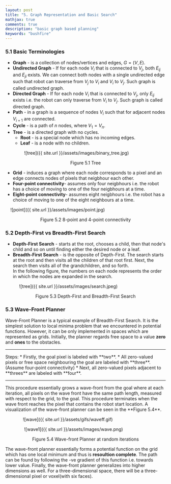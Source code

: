 ```yaml
---
layout: post
title: "5. Graph Representation and Basic Search"
mathjax: true
comments: true
description: "basic graph based planning"
keywords: "bushfire"
---  
```


### 5.1 Basic Terminologies  

* **Graph** - is a collection of nodes/vertices and edges, $G = (V,E)$.  
* **Undirected Graph** - If for each node $V_{i}$ that is connected to $V_{j}$, both $E_{ij}$ and $E_{ji}$ exists. We can connect both nodes with a single undirected edge such that robot can traverse from $V_{j}$ to $V_i$ and $V_i$ to $V_j$. Such graph is called undirected graph.
* **Directed Graph** - If for each node $V_{i}$ that is connected to $V_{j}$, only $E_{ij}$ exists i.e. the robot can only traverse from $V_i$ to $V_j$. Such graph is called directed graph.
* **Path** - in a graph is a sequence of nodes $V_i$ such that for adjacent nodes $V_{i+1}$ are connected.
* **Cycle** - is a path of $n$ nodes, where $V_1 = V_n$.
* **Tree** - is a directed graph with no cycles.
  * **Root** - is a special node which has no incoming edges.
  * **Leaf** - is a node with no children.  

&nbsp;&nbsp;&nbsp;&nbsp;&nbsp;&nbsp;&nbsp;&nbsp;&nbsp;&nbsp;&nbsp;&nbsp;&nbsp;&nbsp; ![tree]({{ site.url }}/assets/images/binary_tree.jpg) 
<p align="center">
Figure 5.1 Tree
</p>

* **Grid** - induces a graph where each node corresponds to a pixel and an edge connects nodes of pixels that neigbhour each other.
* **Four-point connectivity**- assumes only four neigbhours i.e. the robot has a choice of moving to one of the four neigbhours at a time.
* **Eight-point connectivity**- assumes eight neigbhours i.e. the robot has a choice of moving to one of the eight neighbours at a time. 

&nbsp;&nbsp;&nbsp; ![point]({{ site.url }}/assets/images/point.jpg) 
<p align="center">
Figure 5.2 8-point and 4-point connectivity
</p>


### 5.2 Depth-First vs Breadth-First Search
* **Depth-First Search** - starts at the root, chooses a child, then that node's child and so on until finding either the desired node or a leaf.
* **Breadth-First Search** - is the opposite of Depth-First. The search starts at the root and then visits all the children of that root first. Next, the search then visits all of the grandchildren, and so forth.  
In the following figure, the numbers on each node represents the order in which the nodes are expanded in the search.

&nbsp;&nbsp;&nbsp;&nbsp;&nbsp;&nbsp;&nbsp;&nbsp;&nbsp;&nbsp; ![tree]({{ site.url }}/assets/images/search.jpeg)
<p align="center">
Figure 5.3 Depth-First and Breadth-First Search
</p>  

### 5.3 Wave-Front Planner

Wave-Front Planner is a typical example of Breadth-First Search. It is the simplest solution to local minima problem that we encountered in potential functions. However, it can be only implemented in spaces which are represented as grids. Initially, the planner regards free space to a value **zero** and **ones** to the obstacles.   
<hr>  
Steps:    
* Firstly, the goal pixel is labeled with **two**.
* All zero-valued pixels or free space neighbouring the goal are labeled with **three**.(Assume four-point connectivity)
* Next, all zero-valued pixels adjacent to **threes** are labeled with **four**.
<hr>
This procedure essentially grows a wave-front from the goal where at each iteration, all pixels on the wave front have the same path length, measured with respect to the grid, to the goal. This procedure terminates when the wave front reaches the pixel that contains the robot start location. A visualization of the wave-front planner can be seen in the **Figure 5.4**.  

&nbsp;&nbsp;&nbsp;&nbsp;&nbsp;&nbsp;&nbsp;&nbsp;&nbsp;&nbsp;&nbsp;&nbsp;&nbsp;&nbsp;![wave]({{ site.url }}/assets/gifs/waveff.gif)

&nbsp;&nbsp;&nbsp;&nbsp;&nbsp;&nbsp;&nbsp;&nbsp;&nbsp;&nbsp;&nbsp;&nbsp;&nbsp;&nbsp; ![wave1]({{ site.url }}/assets/images/wave.png)

<p align="center">
Figure 5.4 Wave-front Planner at random iterations
</p>

The wave-front planner essentially forms a potential function on the grid which has one local minimum and thus is **resoultion complete**. The path can be found by following the -ve gradient of this function i.e. towards lower value. Finally, the wave-front planner generalizes into higher dimensions as well. For a three-dimensional space, there will be a three-dimensional pixel or voxel(with six faces).  



 

